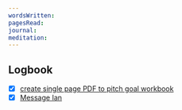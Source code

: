 ```yaml
---
wordsWritten: 
pagesRead: 
journal: 
meditation:
---
```



## Logbook
- [x] [create single page PDF to pitch goal workbook](things:///show?id=V3TXeKgbvhtBubp4Xi6zY9)
- [x] [Message Ian](things:///show?id=YHKszd1PJiYKpfdAX3M6v8)